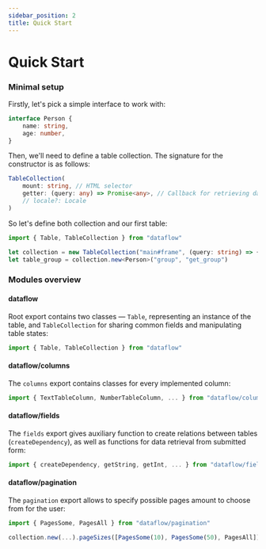 ```yaml
---
sidebar_position: 2
title: Quick Start
---
```


# Quick Start

### Minimal setup

Firstly, let's pick a simple interface to work with:

```ts
interface Person {
    name: string,
    age: number,
}
```

Then, we'll need to define a table collection.
The signature for the constructor is as follows:

```ts
TableCollection(
    mount: string, // HTML selector
    getter: (query: any) => Promise<any>, // Callback for retrieving data
    // locale?: Locale
)
```

So let's define both collection and our first table:

```ts
import { Table, TableCollection } from "dataflow"

let collection = new TableCollection("main#frame", (query: string) => { ... })
let table_group = collection.new<Person>("group", "get_group")
```

### Modules overview 

#### dataflow

Root export contains two classes &mdash; `Table`, representing an instance of the table,
and `TableCollection` for sharing common fields and manipulating table states:

```ts
import { Table, TableCollection } from "dataflow"
```

#### dataflow/columns

The `columns` export contains classes for every implemented column:

```ts
import { TextTableColumn, NumberTableColumn, ... } from "dataflow/columns"
```

#### dataflow/fields

The `fields` export gives auxiliary function to create relations between tables
(`createDependency`), as well as functions for data retrieval from submitted form:

```ts
import { createDependency, getString, getInt, ... } from "dataflow/fields"
```

#### dataflow/pagination

The `pagination` export allows to specify possible pages amount to choose from for the user:

```ts
import { PagesSome, PagesAll } from "dataflow/pagination"

collection.new(...).pageSizes([PagesSome(10), PagesSome(50), PagesAll])
```
